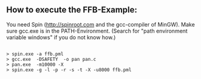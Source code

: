 
## How to execute the FFB-Example:

You need Spin (http://spinroot.com and the gcc-compiler of MinGW). Make sure gcc.exe is in the PATH-Environment. (Search for "path environment variable windows" if you do not know how.)

##
```
> spin.exe -a ffb.pml
> gcc.exe  -DSAFETY  -o pan pan.c
> pan.exe  -m10000 -X
> spin.exe -g -l -p -r -s -t -X -u8000 ffb.pml
```